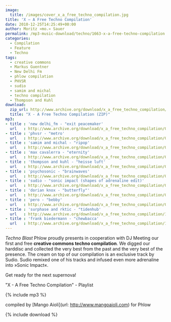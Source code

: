 ```yaml
---
image:
  title: /images/cover_x_a_free_techno_compilation.jpg
title: 'X – A Free Techno Compilation'
date: 2010-12-25T14:25:49+00:00
author: Moritz »mo.« Sauer
permalink: /mp3-music-download/techno/1663-x-a-free-techno-compilation
categories:
  - Compilation
  - Feature
  - Techno
tags:
  - creative commons
  - Markus Guentner
  - New Delhi Fm
  - phlow compilation
  - PHVSR
  - sudio
  - samim and michal
  - techno compilation
  - Thompson and Kuhl
download:
  zip_url: http://www.archive.org/download/x_a_free_techno_compilation/x_a_free_techno_compilation_vbr_mp3.zip
  title: "X - A Free Techno Compilation (ZIP)"
mp3:
- title : 'new delhi_fm - "exit peacemaker'
  url   : http://www.archive.org/download/x_a_free_techno_compilation/01._x_compilation_-_new_delhi_fm_-_exit_peacemaker_www.derkleinegruenewuerfel.de.mp3
- title : 'phvsr - "metro'
  url   : http://www.archive.org/download/x_a_free_techno_compilation/02._x_compilation_-_phvsr_-_metro_www.modularfield.net.mp3
- title : 'samim and michal - "ripop'
  url   : http://www.archive.org/download/x_a_free_techno_compilation/03._x_compilation_-_samim_and_michal_-_ripop_www.archive.orgdetailstextone.mp3
- title : 'max cavalerra - "eternity'
  url   : http://www.archive.org/download/x_a_free_techno_compilation/04._x_compilation_-_max_cavalerra_-_eternity_www.broque.de.mp3
- title : 'thompson and kuhl - "heisse luft'
  url   : http://www.archive.org/download/x_a_free_techno_compilation/05._x_compilation_-_thompson_and_kuhl_-_heisse_luft_www.digital-diamonds.com.mp3
- title : 'psychosonic - "brainwaves'
  url   : http://www.archive.org/download/x_a_free_techno_compilation/06._x_compilation_-_psychosonic_-_brainwaves_www.zimmer-records.org.mp3
- title : 'sudio - "sonic impact (shapes of adrenaline edit)'
  url   : http://www.archive.org/download/x_a_free_techno_compilation/07._x_compilation_-_sudio_-_sonic_impact_shapes_of_adrenaline_edit_www.phlow-magazine.com.mp3
- title : 'dorian knox - "butterfly"'
  url   : http://www.archive.org/download/x_a_free_techno_compilation/08._x_compilation_-_dorian_knox_-_butterfly_www.audioexit.com.mp3
- title : 'pero - "bebby'
  url   : http://www.archive.org/download/x_a_free_techno_compilation/09._x_compilation_-_pero_-_bebby_www.peromusic.com.mp3
- title : 'surphase and rktic - "tidenhub'
  url   : http://www.archive.org/download/x_a_free_techno_compilation/10._x_compilation_-_surphase_and_rktic_-_tidenhub_www.thinner.cc.mp3
- title : 'frank biedermann - "chewbacca'
  url   : http://www.archive.org/download/x_a_free_techno_compilation/11._x_compilation_-_frank_biedermann_-_chewbacca_www.stadtgruenlabel.net.mp3
---
```

*Techno Blast* Phlow proudly presents in cooperation with DJ Meeting our first and free **creative commons techno compilation**. We digged our harddisc and collected the very best from the past and the very best of the presence. The cream on top of our compilation is an exclusive track by Sudio. Sudio remixed one of his tracks and infused even more adrenaline into »Sonic Impact«.
<!--more-->

Get ready for the next supernova!

"X - A Free Techno Compilation" - Playlist

{% include mp3 %}

compiled by [Mango Aioli](url: http://www.mangoaioli.com) for Phlow

{% include download %}
